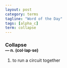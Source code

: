 ```yaml
---
layout: post
category: terms
tagline: "Word of the Day"
tags: [alpha_c]
term: collapse
---
```


<h3>Collapse<br/> <small>&mdash; n. (col<span>&middot;</span>lap<span>&middot;</span>se)</small></h3>
<p><ol>
<li>to run a circuit together</li>
</ol></p>
